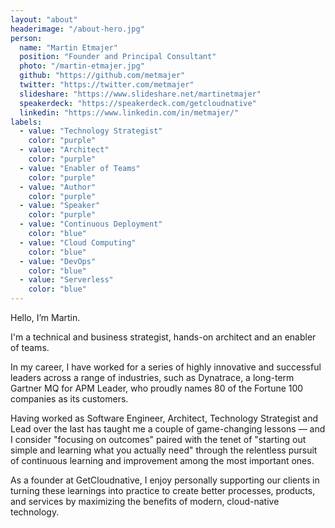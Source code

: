 ```yaml
---
layout: "about"
headerimage: "/about-hero.jpg"
person: 
  name: "Martin Etmajer"
  position: "Founder and Principal Consultant"
  photo: "/martin-etmajer.jpg"
  github: "https://github.com/metmajer"
  twitter: "https://twitter.com/metmajer"
  slideshare: "https://www.slideshare.net/martinetmajer"
  speakerdeck: "https://speakerdeck.com/getcloudnative"
  linkedin: "https://www.linkedin.com/in/metmajer/"
labels:
  - value: "Technology Strategist"
    color: "purple"
  - value: "Architect"
    color: "purple"
  - value: "Enabler of Teams"
    color: "purple"
  - value: "Author"
    color: "purple"
  - value: "Speaker"
    color: "purple"
  - value: "Continuous Deployment"
    color: "blue"
  - value: "Cloud Computing"
    color: "blue"
  - value: "DevOps"
    color: "blue"
  - value: "Serverless"
    color: "blue"
---
```


Hello, I’m Martin.

I'm a technical and business strategist, hands-on architect and an enabler of teams.

In my career, I have worked for a series of highly innovative and successful leaders across a range of industries, such as Dynatrace, a long-term Gartner MQ for APM Leader, who proudly names 80 of the Fortune 100 companies as its customers.

Having worked as Software Engineer, Architect, Technology Strategist and Lead over the last  has taught me a couple of game-changing lessons — and I consider "focusing on outcomes" paired with the tenet of "starting out simple and learning what you actually need" through the relentless pursuit of continuous learning and improvement among the most important ones.

As a founder at GetCloudnative, I enjoy personally supporting our clients in turning these learnings into practice to create better processes, products, and services by maximizing the benefits of modern, cloud-native technology.